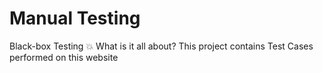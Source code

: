 # Manual Testing
Black-box Testing
💥 What is it all about?
This project contains Test Cases performed on this website <ENTER URL>
